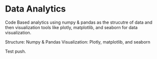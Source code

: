 # Data Analytics
Code Based analytics using numpy & pandas as the strucutre of data and then visualization tools like plotly, matplotlib, and seaborn for data visualization. 

Structure: Numpy & Pandas
Visualization: Plotly, matplotlib, and seaborn

Test push.